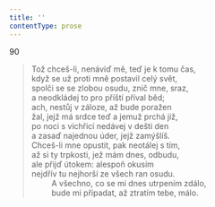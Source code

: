```yaml
---
title: ''
contentType: prose
---
```


90

> Tož chceš-li, nenáviď mě, teď je k tomu čas,  
> když se už proti mně postavil celý svět,  
> spolči se se zlobou osudu, znič mne, sraz,  
> a neodkládej to pro příští příval běd;  
> ach, nestůj v záloze, až bude poražen  
> žal, jejž má srdce teď a jemuž prchá již,  
> po noci s vichřicí nedávej v dešti den  
> a zasaď najednou úder, jejž zamýšlíš.  
> Chceš-li mne opustit, pak neotálej s tím,  
> až si ty trpkosti, jež mám dnes, odbudu,  
> ale přijď útokem: alespoň okusím  
> nejdřív tu nejhorší ze všech ran osudu.  
>          A všechno, co se mi dnes utrpením zdálo,  
>          bude mi připadat, až ztratím tebe, málo.
